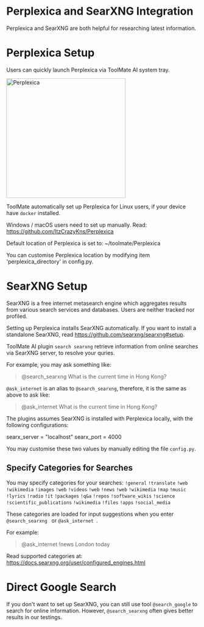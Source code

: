 # Perplexica and SearXNG Integration

Perplexica and SearXNG are both helpful for researching latest information.

# Perplexica Setup

Users can quickly launch Perplexica via ToolMate AI system tray.

<img width="313" alt="Perplexica" src="https://github.com/eliranwong/toolmate/assets/25262722/bb1651f4-0321-4f9a-9e4a-c2f113021736">

ToolMate automatically set up Perplexica for Linux users, if your device have `docker` installed.

Windows / macOS users need to set up manually. Read: https://github.com/ItzCrazyKns/Perplexica

Default location of Perplexica is set to: ~/toolmate/Perplexica

You can customise Perplexica location by modifying item 'perplexica_directory' in config.py.

# SearXNG Setup

SearXNG is a free internet metasearch engine which aggregates results from various search services and databases. Users are neither tracked nor profiled.

Setting up Perplexica installs SearXNG automatically.  If you want to install a standalone SearXNG, read https://github.com/searxng/searxng#setup.

ToolMate AI plugin `search searxng` retrieve information from online searches via SearXNG server, to resolve your quries.

For example, you may ask something like:

> @search_searxng What is the current time in Hong Kong?

`@ask_internet` is an alias to `@search_searxng`, therefore, it is the same as above to ask like:

> @ask_internet What is the current time in Hong Kong?

The plugins assumes SearXNG is installed with Perplexica locally, with the following configurations:

searx_server = "localhost"
searx_port = 4000

You may customise these two values by manually editing the file `config.py`.

## Specify Categories for Searches

You may specify categories for your searches: `!general` `!translate` `!web` `!wikimedia` `!images` `!web` `!videos` `!web` `!news` `!web` `!wikimedia` `!map` `!music` `!lyrics` `!radio` `!it` `!packages` `!q&a` `!repos` `!software_wikis` `!science` `!scientific_publications` `!wikimedia` `!files` `!apps` `!social_media`

These categories are loaded for input suggestions when you enter `@search_searxng ` or `@ask_internet `.

For example:

> @ask_internet !news London today

Read supported categories at: https://docs.searxng.org/user/configured_engines.html

# Direct Google Search

If you don't want to set up SearXNG, you can still use tool `@search_google` to search for online information.  However, `@search_searxng` often gives better results in our testings.